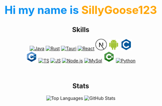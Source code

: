 <h1 align="center"> 
<span style="font-size: 35px; color: #0891F2" >
Hi my name is <span style="color: orange">SillyGoose123</span></span><img 
style="border-radius: 50%; height: 25px;" 
src="https://avatars.githubusercontent.com/u/118613840?v=4"  alt="" />
</h1>

<div align="center">

## Skills

<a 
href="https://java.com/" 
target="_blank" 
rel="noreferrer">
<img 
    src="https://raw.githubusercontent.com/danielcranney/readme-generator/main/public/icons/skills/java-colored.svg" 
    width="36" 
    height="36" 
    alt="Java"
    /></a>
<a 
href="https://www.rust-lang.org/" 
target="_blank" 
rel="noreferrer">
    <img 
    src="https://raw.githubusercontent.com/danielcranney/readme-generator/main/public/icons/skills/rust-colored.svg" 
    width="36" 
    height="36" 
    alt="Rust"
    /></a> 
<a 
href="https://tauri.app" 
target="_blank" 
rel="noreferrer">
    <img 
    src="https://raw.githubusercontent.com/tauri-apps/tauri/dev/app-icon.png" 
    width="36" 
    height="36" 
    alt="Tauri"
    /></a> 
<a 
href="react.dev" 
target="_blank" 
rel="noreferrer">
    <img 
    src="https://raw.githubusercontent.com/danielcranney/readme-generator/main/public/icons/skills/react-colored.svg" 
    width="36" 
    height="36" 
    alt="React"
    /></a> 
<a 
href="https://nextjs.org/" 
target="_blank" 
rel="noreferrer">
    <img 
    src="https://raw.githubusercontent.com/devicons/devicon/master/icons/nextjs/nextjs-line.svg" 
    width="36" 
    height="36" 
    alt="Next.js"
    /></a> 
<a 
href="https://developer.android.com/" 
target="_blank" 
rel="noreferrer">
    <img 
    src="https://raw.githubusercontent.com/devicons/devicon/master/icons/android/android-plain.svg" 
    width="36" 
    height="36" 
    alt="Android"
    /></a> 
<a 
href="https://www.w3schools.com/c/c_intro.php" 
target="_blank" 
rel="noreferrer">
    <img 
    src="https://raw.githubusercontent.com/devicons/devicon/master/icons/c/c-plain.svg" 
    width="36" 
    height="36" 
    alt="C"
    /></a>  
<a 
href="https://www.w3schools.com/cpp/default.asp" 
target="_blank" 
rel="noreferrer">
    <img 
    src="https://raw.githubusercontent.com/vscode-icons/vscode-icons/master/icons/file_type_cpp3.svg" 
    width="36" 
    height="36" 
    alt="C++"
    /></a>
<a 
href="https://www.typescriptlang.org/" 
target="_blank" 
rel="noreferrer">
    <img 
    src="https://raw.githubusercontent.com/danielcranney/readme-generator/main/public/icons/skills/typescript-colored.svg" 
    width="36" 
    height="36" 
    alt="TS"
    /><a/>
<a 
href="https://developer.mozilla.org/en-US/docs/Web/JavaScript" 
target="_blank" 
rel="noreferrer">
    <img 
    src="https://raw.githubusercontent.com/danielcranney/readme-generator/main/public/icons/skills/javascript-colored.svg" 
    width="36" 
    height="36" 
    alt="JS"
    /></a> 
<a 
href="https://nodejs.org" 
target="_blank" 
rel="noreferrer">
    <img 
    src="https://raw.githubusercontent.com/danielcranney/readme-generator/main/public/icons/skills/nodejs-colored.svg" 
    width="36" 
    height="36" 
    alt="Node.js"
    /></a> 
<a 
href="https://www.mysql.com/" 
target="_blank" 
rel="noreferrer">
    <img 
    src="https://raw.githubusercontent.com/danielcranney/readme-generator/main/public/icons/skills/mysql-colored.svg" 
    width="36" 
    height="36" 
    alt="MySql"
    /></a> 
<a 
href="https://learn.microsoft.com/de-de/dotnet/csharp/tour-of-csharp/" 
target="_blank" 
rel="noreferrer">
    <img 
    src="https://raw.githubusercontent.com/vscode-icons/vscode-icons/master/icons/file_type_csharp2.svg" 
    width="36" 
    height="36" 
    alt="C#"
    /></a> 
<a 
href="https://www.python.org/" 
target="_blank" 
rel="noreferrer">
    <img 
    src="https://raw.githubusercontent.com/danielcranney/readme-generator/main/public/icons/skills/python-colored.svg" 
    width="36" 
    height="36" 
    alt="Python"
    /></a> 
</div>


<br/>

<div align="center">

## Stats

<img src="https://github-readme-stats.vercel.app/api/top-langs/?username=SillyGoose123&hide_progress=truelayout=compact&theme=dark&hide_border=true&custom_title=Top-10-Languages&langs_count=10&title_color=0891F2&text_color=9da7af" alt="Top Languages"/>


<img src="https://github-readme-stats.vercel.app/api?username=SillyGoose123&show_icons=true&hide=&count_private=true&title_color=0891F2&text_color=9da7af&icon_color=0891F2&bg_color=1c1917&hide_border=true&show_icons=true" alt="GitHub Stats"/>

</div>
